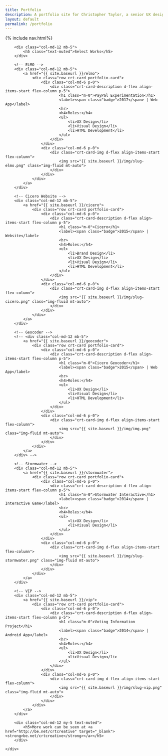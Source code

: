 ```yaml
---
title: Portfolio
description: A portfolio site for Christopher Taylor, a senior UX designer at PayPal and freelance design consultant.
layout: default
permalink: /portfolio
---
```

{% include nav.html%}

<div class="container">
	<div class="row">
	
		<div class="col-md-12 mb-5">
			<h5 class="text-muted">Select Works</h5>
		</div>

		<!-- ELMO -->
		<div class="col-md-12 mb-5">
			<a href="{{ site.baseurl }}/elmo">
				<div class="row crt-card portfolio-card">
					<div class="col-md-6 p-0">
						<div class="crt-card-description d-flex align-items-start flex-column p-5">
							<h1 class="m-0">PayPal Experimentation</h1>
							<label><span class="badge">2017</span> | Web App</label>
							<hr>
							<h4>Roles:</h4>
							<ul>
								<li>UX Design</li>
								<li>Visual Design</li>
								<li>HTML Development</li>
							</ul>
						</div>
					</div>
					<div class="col-md-6 p-0">
						<div class="crt-card-img d-flex align-items-start flex-column">
							<img src="{{ site.baseurl }}/img/slug-elmo.png" class="img-fluid mt-auto">
						</div>
					</div>
				</div>
			</a>
		</div>

		<!-- Cicero Website -->
		<div class="col-md-12 mb-5">
			<a href="{{ site.baseurl }}/cicero">
				<div class="row crt-card portfolio-card">
					<div class="col-md-6 p-0">
						<div class="crt-card-description d-flex align-items-start flex-column p-5">
							<h1 class="m-0">Cicero</h1>
							<label><span class="badge">2015</span> | Website</label>
							<hr>
							<h4>Roles:</h4>
							<ul>
								<li>Brand Design</li>
								<li>UX Design</li>
								<li>Visual Design</li>
								<li>HTML Development</li>
							</ul>
						</div>
					</div>
					<div class="col-md-6 p-0">
						<div class="crt-card-img d-flex align-items-start flex-column">
							<img src="{{ site.baseurl }}/img/slug-cicero.png" class="img-fluid mt-auto">
						</div>
					</div>
				</div>
			</a>
		</div>

		<!-- Geocoder -->
		<!-- <div class="col-md-12 mb-5">
			<a href="{{ site.baseurl }}/geocoder">
				<div class="row crt-card portfolio-card">
					<div class="col-md-6 p-0">
						<div class="crt-card-description d-flex align-items-start flex-column p-5">
							<h1 class="m-0">Cicero Geocoder</h1>
							<label><span class="badge">2015</span> | Web App</label>
							<hr>
							<h4>Roles:</h4>
							<ul>
								<li>UX Design</li>
								<li>Visual Design</li>
								<li>HTML Development</li>
							</ul>
						</div>
					</div>
					<div class="col-md-6 p-0">
						<div class="crt-card-img d-flex align-items-start flex-column">
							<img src="{{ site.baseurl }}/img/img.png" class="img-fluid mt-auto">
						</div>
					</div>
				</div>
			</a>
		</div> -->

		<!-- Stormwater -->
		<div class="col-md-12 mb-5">
			<a href="{{ site.baseurl }}/stormwater">
				<div class="row crt-card portfolio-card">
					<div class="col-md-6 p-0">
						<div class="crt-card-description d-flex align-items-start flex-column p-5">
							<h1 class="m-0">Stormwater Interactive</h1>
							<label><span class="badge">2014</span> | Interactive Game</label>
							<hr>
							<h4>Roles:</h4>
							<ul>
								<li>UX Design</li>
								<li>Visual Design</li>
							</ul>
						</div>
					</div>
					<div class="col-md-6 p-0">
						<div class="crt-card-img d-flex align-items-start flex-column">
							<img src="{{ site.baseurl }}/img/slug-stormwater.png" class="img-fluid mt-auto">
						</div>
					</div>
				</div>
			</a>
		</div>

		<!-- VIP -->
		<div class="col-md-12 mb-5">
			<a href="{{ site.baseurl }}/vip">
				<div class="row crt-card portfolio-card">
					<div class="col-md-6 p-0">
						<div class="crt-card-description d-flex align-items-start flex-column p-5">
							<h1 class="m-0">Voting Information Project</h1>
							<label><span class="badge">2014</span> | Android App</label>
							<hr>
							<h4>Roles:</h4>
							<ul>
								<li>UX Design</li>
								<li>Visual Design</li>
							</ul>
						</div>
					</div>
					<div class="col-md-6 p-0">
						<div class="crt-card-img d-flex align-items-start flex-column">
							<img src="{{ site.baseurl }}/img/slug-vip.png" class="img-fluid mt-auto">
						</div>
					</div>
				</div>
			</a>
		</div>

		<div class="col-md-12 my-5 text-muted">
			<h5>More work can be seen at <a href="http://be.net/crtcreative" target="_blank"><strong>be.net/crtcreative</strong></a></h5>
		</div>

	</div>
</div>